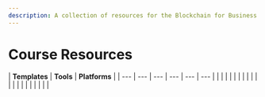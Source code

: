 ```yaml
---
description: A collection of resources for the Blockchain for Business Guide
---
```


# Course Resources

| **Templates** | **Tools** | **Platforms** |
| --- | --- | --- | --- | --- | --- |
|  |  |  |
|  |  |  |
|  |  |  |
|  |  |  |
|  |  |  |

